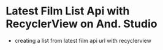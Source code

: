 # Latest Film List Api with RecyclerView on And. Studio
* creating a list from latest film api url with recyclerview
